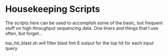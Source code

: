 # Housekeeping Scripts  
The scripts here can be used to accomplish some of the basic, but frequent stuff on high throughput sequencing data. One liners and things that I use often, 
but forget...

top_hit_blast.sh will filter blast fmt 6 output for the top hit for each input query
